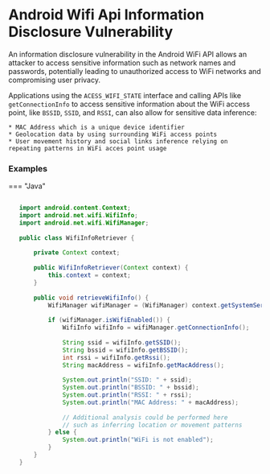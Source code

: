 
# Android Wifi Api Information Disclosure Vulnerability

An information disclosure vulnerability in the Android WiFi API allows an attacker to access sensitive information such as network names and passwords, potentially leading to unauthorized access to WiFi networks and compromising user privacy.

Applications using the `ACESS_WIFI_STATE` interface and calling APIs like `getConnectionInfo` to access sensitive information about the WiFi access point, like `BSSID`, `SSID`, and `RSSI`,
can also allow for sensitive data inference:

    * MAC Address which is a unique device identifier
    * Geolocation data by using surrounding WiFi access points
    * User movement history and social links inference relying on repeating patterns in WiFi acces point usage

### Examples

=== "Java"

 ```java
 
    import android.content.Context;
    import android.net.wifi.WifiInfo;
    import android.net.wifi.WifiManager;
    
    public class WifiInfoRetriever {
    
        private Context context;
    
        public WifiInfoRetriever(Context context) {
            this.context = context;
        }
    
        public void retrieveWifiInfo() {
            WifiManager wifiManager = (WifiManager) context.getSystemService(Context.WIFI_SERVICE);
            
            if (wifiManager.isWifiEnabled()) {
                WifiInfo wifiInfo = wifiManager.getConnectionInfo();
                
                String ssid = wifiInfo.getSSID();
                String bssid = wifiInfo.getBSSID();
                int rssi = wifiInfo.getRssi();
                String macAddress = wifiInfo.getMacAddress();
                
                System.out.println("SSID: " + ssid);
                System.out.println("BSSID: " + bssid);
                System.out.println("RSSI: " + rssi);
                System.out.println("MAC Address: " + macAddress);
                
                // Additional analysis could be performed here
                // such as inferring location or movement patterns
            } else {
                System.out.println("WiFi is not enabled");
            }
        }
    }
 ```

